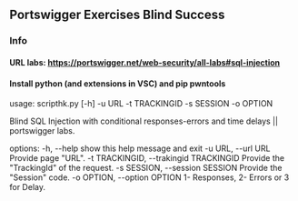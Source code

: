 ## Portswigger Exercises Blind Success

### Info 

#### URL labs: https://portswigger.net/web-security/all-labs#sql-injection
#### Install python (and extensions in VSC) and pip pwntools

usage: scripthk.py [-h] -u URL -t TRACKINGID -s SESSION -o OPTION

Blind SQL Injection with conditional responses-errors and time delays || portswigger labs.

options:
  -h, --help                                  show this help message and exit
  -u URL, --url URL                           Provide page "URL".
  -t TRACKINGID, --trakingid TRACKINGID       Provide the "TrackingId" of the request.
  -s SESSION, --session SESSION               Provide the "Session" code.
  -o OPTION, --option OPTION                  1- Responses, 2- Errors or 3 for Delay.